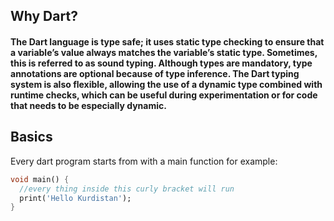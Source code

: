 ## Why Dart? 
#### The Dart language is type safe; it uses static type checking to ensure that a variable’s value always matches the variable’s static type. Sometimes, this is referred to as sound typing. Although types are mandatory, type annotations are optional because of type inference. The Dart typing system is also flexible, allowing the use of a dynamic type combined with runtime checks, which can be useful during experimentation or for code that needs to be especially dynamic.

## Basics
Every dart program starts from with a main function for example:

```dart
void main() {
  //every thing inside this curly bracket will run
  print('Hello Kurdistan');
}
```